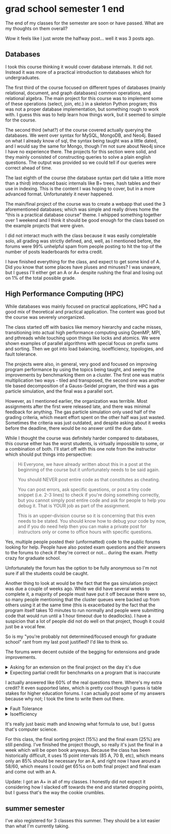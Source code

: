 # grad school semester 1 end

The end of my classes for the semester are soon or have passed. What are my
thoughts on them overall?

Wow it feels like I just wrote the halfway post... well it was 3 posts ago.

## Databases

I took this course thinking it would cover database internals. It did not.
Instead it was more of a practical introduction to databases which for
undergraduates.

The first third of the course focused on different types of databases (mainly
relational, document, and graph databases) common operations, and relational
algebra. The main project for this course was to implement some of these
operations (select, join, etc.) in a skeleton Python program; this was not a
proper database implementation, but something rough to work with. I guess this
was to help learn how things work, but it seemed to simple for the course.

The second third (what?) of the course covered actually querying the databases.
We went over syntax for MySQL, MongoDB, and Neo4j. Based on what I already know
of sql, the syntax being taught was a little dated, and I would say the same for
Mongo, though I'm not sure about Neo4j since I have no experience there. The
projects for this section were solid, and they mainly consisted of constructing
queries to solve a plain english questions. The output was provided so we could
tell if our queries were correct ahead of time.

The last eighth of the course (the database syntax part did take a little more
than a third) introduced basic internals like B+ trees, hash tables and their
use in indexing. This is the content I was hoping to cover, but in a more
advanced format. Unfortunately it never happened.

The main/final project of the course was to create a webapp that used the 3
aforementioned databases; which was simple and really drives home the "this is a
practical database course" theme. I whipped something together over 1 weekend
and I think it should be good enough for the class based on the example projects
that were given.

I did not interact much with the class because it was easily completable solo,
all grading was strictly defined, and, well, as I mentioned before, the forums
were 99% unhelpful spam from people posting to hit the top of the number of
posts leaderboards for extra credit.

I have finished everything for the class, and expect to get some kind of A. Did
you know that some places have pluses and minuses? I was unaware, but I guess
I'll either get an A or A+ despite rushing the final and losing out on 1% of the
total possible grade.

## High Performance Computing (HPC)

While databases was mainly focused on practical applications, HPC had a good mix
of theoretical and practical application. The content was good but the course
was severely unorganized.

The class started off with basics like memory hierarchy and cache misses,
transitioning into actual high performance computing using OpenMP, MPI, and
pthreads while touching upon things like locks and atomics. We were shown
examples of parallel algorithms with special focus on prefix sums and sorting.
Then we got into load balancing, isoefficiency, topologies, and fault tolerance.

The projects were also, in general, very good and focused on improving program
performance by using the topics being taught, and seeing the improvements by
benchmarking them on a cluster. The first one was matrix multiplication two
ways - tiled and transposed, the second one was another tile based decomposition
of a Gauss-Seidel program, the third was a gas particle simulation, and the
final was a parallel sort.

However, as I mentioned earlier, the organization was terrible. Most assignments
after the first were released late, and there was minimal feedback for anything.
The gas particle simulation only used half of the grading criteria, which meant
effort spent on the other half was just wasted. Sometimes the criteria was just
outdated, and despite asking about it weeks before the deadline, there would be
no answer until the due date.

While I thought the course was definitely harder compared to databases, this
course either has the worst students, is virtually impossible to some, or a
combination of both. I'll start off with this one note from the instructor which
should put things into perspective:

> Hi Everyone, we have already written about this in a post at the beginning of
> the course but it unfortunately needs to be said again.
>
> You should NEVER post entire code as that constitutes as cheating.
>
> You can post errors, ask specific questions, or post a tiny code snippet (i.e.
> 2-3 lines) to check if you're doing something correctly, but you cannot simply
> post entire code and ask for people to help you debug it. That is YOUR job as
> part of the assignment.
>
> This is an upper-division course so it is concerning that this even needs to
> be stated. You should know how to debug your code by now, and if you do need
> help then you can make a private post for instructors only or come to office
> hours with specific questions.

Yes, multiple people posted their (unformatted) code to the public forums
looking for help. People have also posted exam questions and their answers to
the forums to check if they're correct or not... during the exam. Pretty crazy
for graduate school.

Unfortunately the forum has the option to be fully anonymous so I'm not sure if
all the students could be caught.

Another thing to look at would be the fact that the gas simulation project was
due a couple of weeks ago. While we did have several weeks to complete it, a
majority of people must have put it off because there were so, so many people
mentioning that the cluster queues were backed up from others using it at the
same time (this is exacerbated by the fact that the program itself takes 10
minutes to run normally and people were submitting code that would run until a 1
hour timeout due to deadlocks). I have a suspicion that a lot of people did not
do well on that project, though it could just be a vocal few.

So is my "you're probably not determined/focused enough for graduate school"
rant from my last post justified? I'd like to think so.

The forums were decent outside of the begging for extensions and grade
improvements.

<!-- markdownlint-disable MD033 -->
<details>
<summary>Asking for an extension on the final project on the day it's due</summary>
![student asking for extension](/blobs/98/extension.png)
At some point it's on you for taking too much work, right...?
</details>
<details>
<summary>Expecting partial credit for benchmarks on a program that is inaccurate</summary>
![student asking for grades](/blobs/98/grades.png)
</details>
<!-- markdownlint-enable MD033 -->

I actually answered like 60% of the real questions there. Where's my extra
credit? It even supported latex, which is pretty cool though I guess is table
stakes for higher education forums. I can actually post some of my answers
because why not; I took the time to write them out there.

<!-- markdownlint-disable MD033 -->
<details>
<summary>Fault Tolerance</summary>
Where did you get those equations? I used
$$
\tau(\text{opt}) = \sqrt{2\delta(M + R)}
$$
For finding the optimal check point period. Previously it was 16:
$$
\tau_{old} = 16 = \sqrt{2\delta_1(M + R)} \Rightarrow \delta_1(M + R) = 128
$$
Checkpointing overhead is reduced by 4x, i.e. checkpointing is 4x faster than before
$$
\delta_1 = 4\delta_2 \Rightarrow \delta_2(M+R) = 32
$$
Then you can solve it again with that
$$
\tau_{new}= \sqrt{2\delta_2(M + R)} = \sqrt{2 * 32} = 8
$$
</details>
<details>
<summary>Isoefficiency</summary>
It's communication divided by computation

problem size ($N$) to work ($w$): $w = N^2 \Rightarrow \sqrt{w} = N$

communication divided by computation:

$$
\frac{N *log(p)}{\sqrt{p}} /
\frac{N^2}{p} = \frac{p* log(p)}{N\sqrt{p}} = \frac{p *
log(p)}{\sqrt{w}\sqrt{p}}
$$

substitute work in:

$$
k_1 =  \frac{p *log(p)}{\sqrt{w}\sqrt{p}} \Rightarrow
k_1\sqrt{w} =  \frac{p* log(p)}{\sqrt{p}} \Rightarrow {k_1}^2w = p *log(p)^2
\Rightarrow w = k_2* p * log(p)^2
$$

$k_1$ is just a constant so $1/{k_1}^2$ is just another constant I'm calling
$k_2$
</details>
<!-- markdownlint-enable MD033 -->

It's really just basic math and knowing what formula to use, but I guess that's
computer science.

For this class, the final sorting project (15%) and the final exam (25%) are
still pending. I've finished the project though, so really it's just the final
in a week which will be open book anyways. Because the class has been
historically difficult, it uses 15 point intervals (85 A, 70 B, etc), which
means only an 85% should be necessary for an A, and right now I have around a
58/60, which means I could get 65%s on both final project and final exam and
come out with an A.

Update: I got an A+ in all of my classes. I honestly did not expect it
considering how I slacked off towards the end and started dropping points, but
I guess that's the way the cookie crumbles.

## summer semester

I've also registered for 3 classes this summer. They should be a lot easier than
what I'm currently taking.
